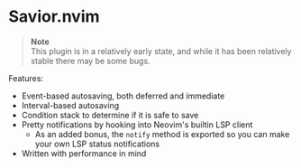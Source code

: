# Savior.nvim

> **Note** <br>
> This plugin is in a relatively early state, and while it has been relatively
> stable there may be some bugs.

Features:

- Event-based autosaving, both deferred and immediate
- Interval-based autosaving
- Condition stack to determine if it is safe to save
- Pretty notifications by hooking into Neovim's builtin LSP client
  - As an added bonus, the `notify` method is exported so you can
    make your own LSP status notifications
- Written with performance in mind
